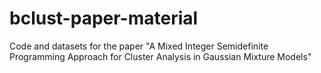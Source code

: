 # bclust-paper-material
Code and datasets for the paper "A Mixed Integer Semidefinite Programming Approach for Cluster Analysis in Gaussian Mixture Models"
